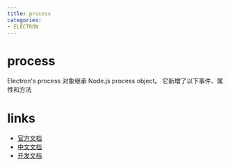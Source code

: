 ```yaml
---
title: process
categories:
- ELECTRON
---
```

# process

Electron's process 对象继承 Node.js process object。 它新增了以下事件、属性和方法


# links
- [官方文档](https://electronjs.org/docs)
- [中文文档](https://github.com/electron/i18n/tree/master/content/zh-CN)
- [开发文档](https://github.com/electron/i18n/tree/master/content/zh-CN/docs/development)